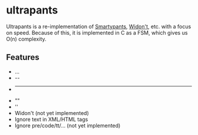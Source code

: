 ultrapants
==========

Ultrapants is a re-implementation of [Smartypants](sp), [Widon't](w), etc. with a focus on speed. Because of this, it is implemented in C as a FSM, which gives us O(n) complexity.

[sp]: http://daringfireball.net/projects/smartypants/
[w]: http://www.shauninman.com/archive/2007/01/03/widont_2_1_wordpress_plugin

Features
--------

* ...
* --
* ---
* ""
* ''
* Widon't (not yet implemented)
* Ignore text in XML/HTML tags
* Ignore pre/code/tt/... (not yet implemented)
